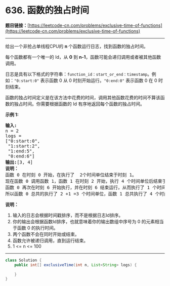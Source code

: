# 636. 函数的独占时间

**题目链接：**[https://leetcode-cn.com/problems/exclusive-time-of-functions](https://leetcode-cn.com/problems/exclusive-time-of-functions)

---

<div class="content__1Y2H">
 <div class="notranslate">
  <p>给出一个非抢占单线程CPU的 <strong>n </strong>个函数运行日志，找到函数的独占时间。</p> 
  <p>每个函数都有一个唯一的 Id，从 <strong>0</strong> 到<strong> n-1</strong>，函数可能会递归调用或者被其他函数调用。</p> 
  <p>日志是具有以下格式的字符串：<code>function_id：start_or_end：timestamp</code>。例如：<code>"0:start:0"</code>&nbsp;表示函数 0 从 0 时刻开始运行。<code>"0:end:0"</code>&nbsp;表示函数 0 在 0 时刻结束。</p> 
  <p>函数的独占时间定义是在该方法中花费的时间，调用其他函数花费的时间不算该函数的独占时间。你需要根据函数的 Id 有序地返回每个函数的独占时间。</p> 
  <p><strong>示例 1:</strong></p> 
  <pre class="language-text"><strong>输入:</strong>
n = 2
logs = 
["0:start:0",
 "1:start:2",
 "1:end:5",
 "0:end:6"]
<strong>输出:</strong>[3, 4]
<strong>说明：</strong>
函数 0 在时刻 0 开始，在执行了  2个时间单位结束于时刻 1。
现在函数 0 调用函数 1，函数 1 在时刻 2 开始，执行 4 个时间单位后结束于时刻 5。
函数 0 再次在时刻 6 开始执行，并在时刻 6 结束运行，从而执行了 1 个时间单位。
所以函数 0 总共的执行了 2 +1 =3 个时间单位，函数 1 总共执行了 4 个时间单位。
</pre> 
  <p><strong>说明：</strong></p> 
  <ol> 
   <li>输入的日志会根据时间戳排序，而不是根据日志Id排序。</li> 
   <li>你的输出会根据函数Id排序，也就意味着你的输出数组中序号为 0 的元素相当于函数 0 的执行时间。</li> 
   <li>两个函数不会在同时开始或结束。</li> 
   <li>函数允许被递归调用，直到运行结束。</li> 
   <li>1 &lt;= n &lt;= 100</li> 
  </ol> 
 </div>
</div>

---

```java
class Solution {
    public int[] exclusiveTime(int n, List<String> logs) {
        
    }
}
```